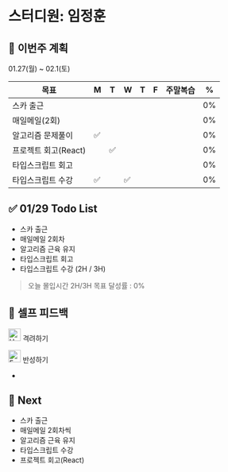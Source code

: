 # 스터디원: 임정훈

## 🚀 이번주 계획

01.27(월) ~ 02.1(토)

| 목표                 | M   | T   | W   | T   | F   | 주말복습 | %   |
| -------------------- | --- | --- | --- | --- | --- | -------- | --- |
| 스카 출근            |     |     |     |     |     |          | 0%  |
| 매일메일(2회)        |     |     |     |     |     |          | 0%  |
| 알고리즘 문제풀이    | ✅  |     |     |     |     |          | 0%  |
| 프로젝트 회고(React) |     | ✅  |     |     |     |          | 0%  |
| 타입스크립트 회고    |     |     |     |     |     |          | 0%  |
| 타입스크립트 수강    | ✅  |     | ✅  |     |     |          | 0%  |

## ✅ 01/29 Todo List

- 스카 출근
- 매일메일 2회차
- 알고리즘 근육 유지
- 타입스크립트 회고
- 타입스크립트 수강 (2H / 3H)

> 오늘 몰입시간 2H/3H
> 목표 달성률 : 0%

## 🎉 셀프 피드백

<img src="https://raw.githubusercontent.com/Tarikul-Islam-Anik/Animated-Fluent-Emojis/master/Emojis/Smilies/Hugging%20Face.png" alt="Hugging Face" width="25" height="25"> 격려하기</img>

>

<img src="https://raw.githubusercontent.com/Tarikul-Islam-Anik/Animated-Fluent-Emojis/master/Emojis/Smilies/Face%20with%20Monocle.png" alt="Face with Monocle" width="25" height="25"> 반성하기</img>

-

## 🌱 Next

- 스카 출근
- 매일메일 2회차씩
- 알고리즘 근육 유지
- 타입스크립트 수강
- 프로젝트 회고(React)
